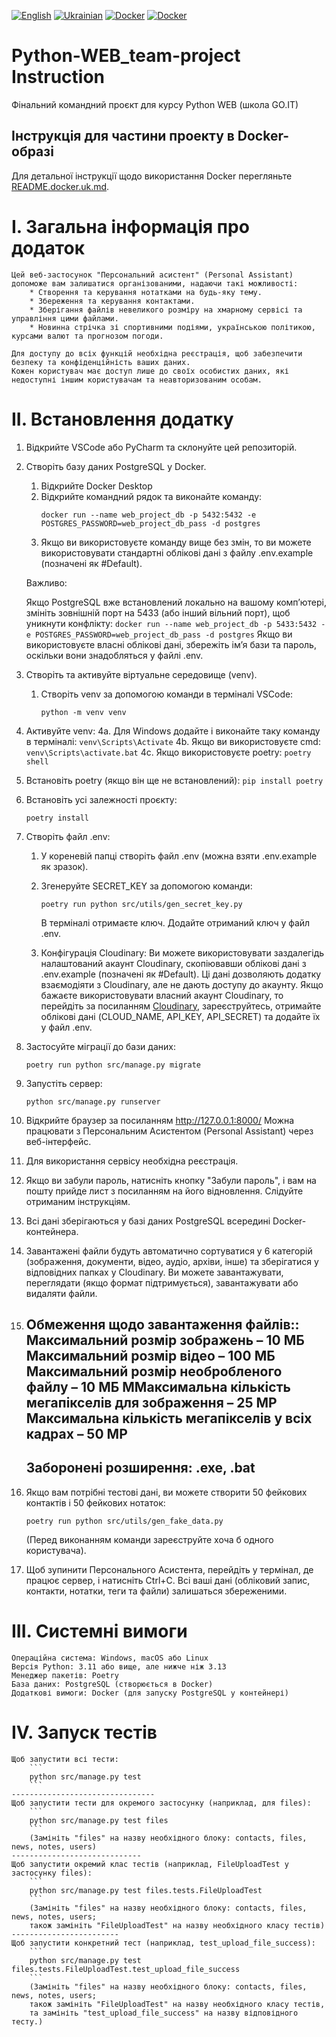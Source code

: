 [![English](https://img.shields.io/badge/lang-english-blue)](README.en.md)
[![Ukrainian](https://img.shields.io/badge/lang-ukrainian-yellow)](README.md)
[![Docker](https://img.shields.io/badge/Docker-en-blue)](README.docker.en.md)
[![Docker](https://img.shields.io/badge/Docker-uk-yellow)](README.docker.uk.md)
# Python-WEB_team-project Instruction
Фінальний командний проєкт для курсу Python WEB (школа GO.IT)

## Інструкція для частини проекту в Docker-образі
Для детальної інструкції щодо використання Docker перегляньте [README.docker.uk.md](README.docker.uk.md).

I. Загальна інформація про додаток
==================================
    Цей веб-застосунок "Персональний асистент" (Personal Assistant) допоможе вам залишатися організованими, надаючи такі можливості: 
        * Створення та керування нотатками на будь-яку тему.
        * Збереження та керування контактами.
        * Зберігання файлів невеликого розміру на хмарному сервісі та управління цими файлами.
        * Новинна стрічка зі спортивними подіями, українською політикою, курсами валют та прогнозом погоди.

    Для доступу до всіх функцій необхідна реєстрація, щоб забезпечити безпеку та конфіденційність ваших даних.
    Кожен користувач має доступ лише до своїх особистих даних, які недоступні іншим користувачам та неавторизованим особам.

II. Встановлення додатку
========================
1) Відкрийте VSCode або PyCharm та склонуйте цей репозиторій.

2) Створіть базу даних PostgreSQL у Docker. 
    1. Відкрийте Docker Desktop
    2. Відкрийте командний рядок та виконайте команду:
        ```
        docker run --name web_project_db -p 5432:5432 -e POSTGRES_PASSWORD=web_project_db_pass -d postgres
        ```
    3. Якщо ви використовуєте команду вище без змін, то ви можете використовувати стандартні облікові дані з файлу .env.example (позначені як #Default).

    Важливо:

    Якщо PostgreSQL вже встановлений локально на вашому комп’ютері, змініть зовнішній порт на 5433 (або інший вільний порт), щоб уникнути конфлікту:
        ```
        docker run --name web_project_db -p 5433:5432 -e POSTGRES_PASSWORD=web_project_db_pass -d postgres
        ```
    Якщо ви використовуєте власні облікові дані, збережіть ім’я бази та пароль, оскільки вони знадобляться у файлі .env.

3)  Створіть та активуйте віртуальне середовище (venv). 
    1. Створіть venv за допомогою команди в терміналі VSCode:
        ```
        python -m venv venv
        ```
4) Активуйте venv:
    4a. Для Windows додайте і виконайте таку команду в терміналі:
        ```
        venv\Scripts\Activate
        ```
    4b. Якщо ви використовуєте cmd:
        ```
        venv\Scripts\activate.bat
        ```
    4c. Якщо використовуєте poetry:
        ```
        poetry shell
        ```

5) Встановіть poetry (якщо він ще не встановлений):
        ```
        pip install poetry
        ```

6) Встановіть усі залежності проєкту:
    ```
    poetry install
    ```

7) Створіть файл .env:
    1. У кореневій папці створіть файл .env (можна взяти .env.example як зразок).
    2. Згенеруйте SECRET_KEY за допомогою команди:
        ```
        poetry run python src/utils/gen_secret_key.py
        ```
        В терміналі отримаєте ключ. Додайте отриманий ключ у файл .env.
    
    3. Конфігурація Cloudinary:
        Ви можете використовувати заздалегідь налаштований акаунт Cloudinary, скопіювавши облікові дані з .env.example (позначені як #Default).
        Ці дані дозволяють додатку взаємодіяти з Cloudinary, але не дають доступу до акаунту. 
        Якщо бажаєте використовувати власний акаунт Cloudinary, то перейдіть за посиланням [Cloudinary](https://cloudinary.com/), зареєструйтесь, отримайте облікові дані (CLOUD_NAME, API_KEY, API_SECRET) та додайте їх у файл .env.

8) Застосуйте міграції до бази даних:
    ```
    poetry run python src/manage.py migrate
    ```
9) Запустіть сервер:
    ```
    python src/manage.py runserver
    ```
10) Відкрийте браузер за посиланням http://127.0.0.1:8000/ Можна працювати з Персональним Асистентом (Personal Assistant) через веб-інтерфейс.

11) Для використання сервісу необхідна реєстрація.

12) Якщо ви забули пароль, натисніть кнопку "Забули пароль", і вам на пошту прийде лист з посиланням на його відновлення. Слідуйте отриманим інструкціям.

13) Всі дані зберігаються у базі даних PostgreSQL всередині Docker-контейнера.

14) Завантажені файли будуть автоматично сортуватися у 6 категорій (зображення, документи, відео, аудіо, архіви, інше) та зберігатися у відповідних папках у Cloudinary. Ви можете завантажувати, переглядати (якщо формат підтримується), завантажувати або видаляти файли.

15) Обмеження щодо завантаження файлів::
    Максимальний розмір зображень – 10 МБ
    Максимальний розмір відео – 100 МБ
    Максимальний розмір необробленого файлу – 10 МБ
    MМаксимальна кількість мегапікселів для зображення – 25 MP
    Максимальна кількість мегапікселів у всіх кадрах – 50 MP
    --------------------------------------
    Заборонені розширення: .exe, .bat
    --------------------------------------

16) Якщо вам потрібні тестові дані, ви можете створити 50 фейкових контактів і 50 фейкових нотаток:
    ```
    poetry run python src/utils/gen_fake_data.py
    ```
    (Перед виконанням команди зареєструйте хоча б одного користувача).

17) Щоб зупинити Персонального Асистента, перейдіть у термінал, де працює сервер, і натисніть Ctrl+C. 
Всі ваші дані (обліковий запис, контакти, нотатки, теги та файли) залишаться збереженими.


III. Системні вимоги
====================
    Операційна система: Windows, macOS або Linux
    Версія Python: 3.11 або вище, але нижче ніж 3.13
    Менеджер пакетів: Poetry
    База даних: PostgreSQL (створюється в Docker)
    Додаткові вимоги: Docker (для запуску PostgreSQL у контейнері)


IV. Запуск тестів
====================
    Щоб запустити всі тести:
        ```
        python src/manage.py test
        ``` 
    --------------------------------
    Щоб запустити тести для окремого застосунку (наприклад, для files):
        ```
        python src/manage.py test files 
        ```
        (Замініть "files" на назву необхідного блоку: contacts, files, news, notes, users)
    -----------------------------
    Щоб запустити окремий клас тестів (наприклад, FileUploadTest у застосунку files):
        ```
        python src/manage.py test files.tests.FileUploadTest
        ```
        (Замініть "files" на назву необхідного блоку: contacts, files, news, notes, users; 
        також замініть "FileUploadTest" на назву необхідного класу тестів)
    ------------------------
    Щоб запустити конкретний тест (наприклад, test_upload_file_success):
        ```
        python src/manage.py test files.tests.FileUploadTest.test_upload_file_success
        ```
        (Замініть "files" на назву необхідного блоку: contacts, files, news, notes, users; 
        також замініть "FileUploadTest" на назву необхідного класу тестів,
        та замініть "test_upload_file_success" на назву відповідного тесту.)

